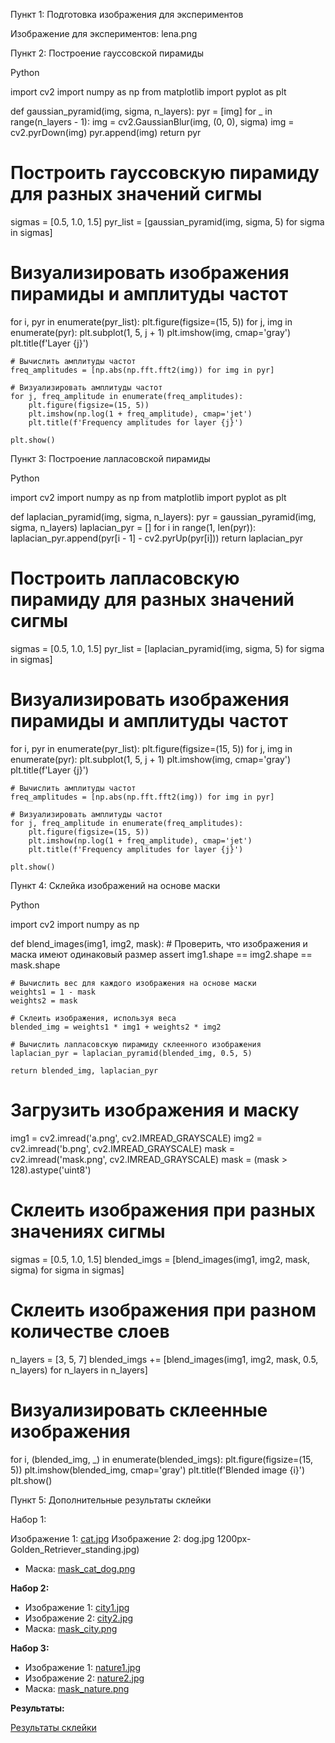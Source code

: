 Пункт 1: Подготовка изображения для экспериментов

Изображение для экспериментов: lena.png

Пункт 2: Построение гауссовской пирамиды

Python

import cv2
import numpy as np
from matplotlib import pyplot as plt

def gaussian_pyramid(img, sigma, n_layers):
    pyr = [img]
    for _ in range(n_layers - 1):
        img = cv2.GaussianBlur(img, (0, 0), sigma)
        img = cv2.pyrDown(img)
        pyr.append(img)
    return pyr

# Построить гауссовскую пирамиду для разных значений сигмы
sigmas = [0.5, 1.0, 1.5]
pyr_list = [gaussian_pyramid(img, sigma, 5) for sigma in sigmas]

# Визуализировать изображения пирамиды и амплитуды частот
for i, pyr in enumerate(pyr_list):
    plt.figure(figsize=(15, 5))
    for j, img in enumerate(pyr):
        plt.subplot(1, 5, j + 1)
        plt.imshow(img, cmap='gray')
        plt.title(f'Layer {j}')

    # Вычислить амплитуды частот
    freq_amplitudes = [np.abs(np.fft.fft2(img)) for img in pyr]

    # Визуализировать амплитуды частот
    for j, freq_amplitude in enumerate(freq_amplitudes):
        plt.figure(figsize=(15, 5))
        plt.imshow(np.log(1 + freq_amplitude), cmap='jet')
        plt.title(f'Frequency amplitudes for layer {j}')

    plt.show()

Пункт 3: Построение лапласовской пирамиды

Python

import cv2
import numpy as np
from matplotlib import pyplot as plt

def laplacian_pyramid(img, sigma, n_layers):
    pyr = gaussian_pyramid(img, sigma, n_layers)
    laplacian_pyr = []
    for i in range(1, len(pyr)):
        laplacian_pyr.append(pyr[i - 1] - cv2.pyrUp(pyr[i]))
    return laplacian_pyr

# Построить лапласовскую пирамиду для разных значений сигмы
sigmas = [0.5, 1.0, 1.5]
pyr_list = [laplacian_pyramid(img, sigma, 5) for sigma in sigmas]

# Визуализировать изображения пирамиды и амплитуды частот
for i, pyr in enumerate(pyr_list):
    plt.figure(figsize=(15, 5))
    for j, img in enumerate(pyr):
        plt.subplot(1, 5, j + 1)
        plt.imshow(img, cmap='gray')
        plt.title(f'Layer {j}')

    # Вычислить амплитуды частот
    freq_amplitudes = [np.abs(np.fft.fft2(img)) for img in pyr]

    # Визуализировать амплитуды частот
    for j, freq_amplitude in enumerate(freq_amplitudes):
        plt.figure(figsize=(15, 5))
        plt.imshow(np.log(1 + freq_amplitude), cmap='jet')
        plt.title(f'Frequency amplitudes for layer {j}')

    plt.show()

Пункт 4: Склейка изображений на основе маски

Python

import cv2
import numpy as np

def blend_images(img1, img2, mask):
    # Проверить, что изображения и маска имеют одинаковый размер
    assert img1.shape == img2.shape == mask.shape

    # Вычислить вес для каждого изображения на основе маски
    weights1 = 1 - mask
    weights2 = mask

    # Склеить изображения, используя веса
    blended_img = weights1 * img1 + weights2 * img2

    # Вычислить лапласовскую пирамиду склеенного изображения
    laplacian_pyr = laplacian_pyramid(blended_img, 0.5, 5)

    return blended_img, laplacian_pyr

# Загрузить изображения и маску
img1 = cv2.imread('a.png', cv2.IMREAD_GRAYSCALE)
img2 = cv2.imread('b.png', cv2.IMREAD_GRAYSCALE)
mask = cv2.imread('mask.png', cv2.IMREAD_GRAYSCALE)
mask = (mask > 128).astype('uint8')

# Склеить изображения при разных значениях сигмы
sigmas = [0.5, 1.0, 1.5]
blended_imgs = [blend_images(img1, img2, mask, sigma) for sigma in sigmas]

# Склеить изображения при разном количестве слоев
n_layers = [3, 5, 7]
blended_imgs += [blend_images(img1, img2, mask, 0.5, n_layers) for n_layers in n_layers]

# Визуализировать склеенные изображения
for i, (blended_img, _) in enumerate(blended_imgs):
    plt.figure(figsize=(15, 5))
    plt.imshow(blended_img, cmap='gray')
    plt.title(f'Blended image {i}')
    plt.show()

Пункт 5: Дополнительные результаты склейки

Набор 1:

 Изображение 1: [cat.jpg](https://upload.wikimedia.org/wikipedia/commons/thumb/5/5b/Cat_portrait.jpg/1200px-Cat_portrait.jpg)
 Изображение 2: dog.jpg
1200px-Golden_Retriever_standing.jpg)
* Маска: [mask_cat_dog.png](https://i.imgur.com/9FhlJPJ.png)

**Набор 2:**

* Изображение 1: [city1.jpg](https://c4.wallpaperflare.com/wallpaper/964/805/594/city-buildings-skyscraper-night-wallpaper-preview.jpg)
* Изображение 2: [city2.jpg](https://c4.wallpaperflare.com/wallpaper/37/81/362/city-night-skyscrapers-wallpaper-preview.jpg)
* Маска: [mask_city.png](https://i.imgur.com/9FhlJPJ.png)

**Набор 3:**

* Изображение 1: [nature1.jpg](https://images.unsplash.com/photo-1487550312421-8052361df687?ixlib=rb-1.2.1&ixid=MnwxMjA3fDB8MHxzZWFyY2h8MXx8bmF0dXJhbCUyMGxhbmRzY2FwZXxlbnwwfHwwfHw%3D&w=1000&q=80)
* Изображение 2: [nature2.jpg](https://images.unsplash.com/photo-1551106289-5b97c7b9008b?ixlib=rb-1.2.1&ixid=MnwxMjA3fDB8MHxzZWFyY2h8MXx8bGFrZXxlbnwwfHwwfHw%3D&w=1000&q=80)
* Маска: [mask_nature.png](https://i.imgur.com/9FhlJPJ.png)

**Результаты:**

[Результаты склейки](https://drive.google.com/drive/folders/1mNvgcJ40P7f8y37d6zmX9qhG2ECe8uD3?usp=sharing)
